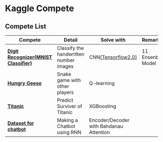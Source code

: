 # Kaggle Compete

## Compete List
|Compete|Detail|Solve with|Remarks|Score|
|---|---|---|---|---|
|[**Digit Recognizer(MNIST Classifier)**](https://www.kaggle.com/c/digit-recognizer)|Classify the handwritten number images|CNN[(Tensorflow2.0)](https://www.tensorflow.org/?hl=ko)|11 Ensenble Model|0.98821|
|[**Hungry Geese**](https://www.kaggle.com/c/hungry-geese)|Snake game with other players|Q-learning||739.7(2021-04-29)|
|[**Titanic**](https://www.kaggle.com/c/titanic)|Predict Surviver of Titanic|XGBoosting||0.77272|
|[**Dataset for chatbot**](https://www.kaggle.com/grafstor/simple-dialogs-for-chatbot)|Making a Chatbot using RNN|Encoder/Decoder with Bahdanau Attention|||
